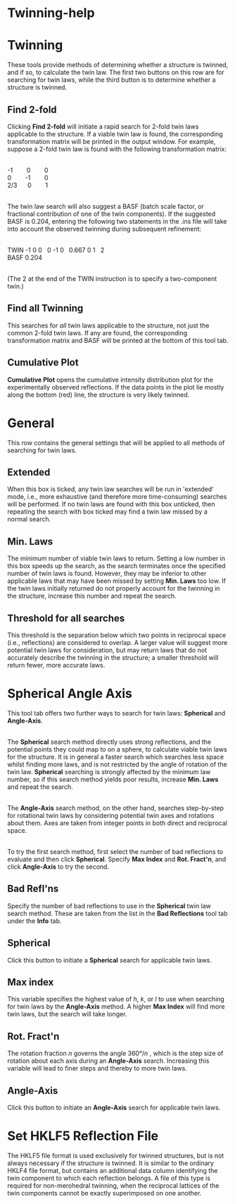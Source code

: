 # Twinning-help

# Twinning
These tools provide methods of determining whether a structure is twinned, and if so, to calculate the twin law. The first two buttons on this row are for searching for twin laws, while the third button is to determine whether a structure is twinned.

## Find 2-fold
Clicking **Find 2-fold** will initiate a rapid search for 2-fold twin laws applicable to the structure. If a viable twin law is found, the corresponding transformation matrix will be printed in the output window. For example, suppose a 2-fold twin law is found with the following transformation matrix:
<br>
<br>

-1 &nbsp;&nbsp;&nbsp;&nbsp;&nbsp;&nbsp; 0 &nbsp;&nbsp;&nbsp;&nbsp;&nbsp;&nbsp; 0
<br>
0 &nbsp;&nbsp;&nbsp;&nbsp;&nbsp;&nbsp; -1 &nbsp;&nbsp;&nbsp;&nbsp;&nbsp;&nbsp; 0
<br>
2/3 &nbsp;&nbsp;&nbsp;&nbsp; 0 &nbsp;&nbsp;&nbsp;&nbsp;&nbsp;&nbsp; 1
<br>
<br>

The twin law search will also suggest a BASF (batch scale factor, or fractional contribution of one of the twin components). If the suggested BASF is 0.204, entering the following two statements in the .ins file will take into account the observed twinning during subsequent refinement:
<br>
<br>

TWIN -1 0 0&nbsp;&nbsp;&nbsp;0 -1 0&nbsp;&nbsp;&nbsp;0.667 0 1&nbsp;&nbsp;&nbsp;2
<br>
BASF 0.204
<br>
<br>

(The 2 at the end of the TWIN instruction is to specify a two-component twin.)

## Find all Twinning
This searches for *all* twin laws applicable to the structure, not just the common 2-fold twin laws. If any are found, the corresponding transformation matrix and BASF will be printed at the bottom of this tool tab.

## Cumulative Plot
**Cumulative Plot** opens the cumulative intensity distribution plot for the experimentally observed reflections. If the data points in the plot lie mostly along the bottom (red) line, the structure is very likely twinned.


# General
This row contains the general settings that will be applied to all methods of searching for twin laws.

## Extended
When this box is ticked, any twin law searches will be run in 'extended' mode, i.e., more exhaustive (and therefore more time-consuming) searches will be performed. If no twin laws are found with this box unticked, then repeating the search with box ticked may find a twin law missed by a normal search.

## Min. Laws
The minimum number of viable twin laws to return. Setting a low number in this box speeds up the search, as the search terminates once the specified number of twin laws is found. However, they may be inferior to other applicable laws that may have been missed by setting **Min. Laws** too low. If the twin laws initially returned do not properly account for the twinning in the structure, increase this number and repeat the search.

## Threshold for all searches
This threshold is the separation below which two points in reciprocal space (i.e., reflections) are considered to overlap. A larger value will suggest more potential twin laws for consideration, but may return laws that do not accurately describe the twinning in the structure; a smaller threshold will return fewer, more accurate laws.

# Spherical Angle Axis
This tool tab offers two further ways to search for twin laws: **Spherical** and **Angle-Axis**.
<br>
<br>

The **Spherical** search method directly uses strong reflections, and the potential points they could map to on a sphere, to calculate viable twin laws for the structure. It is in general a faster search which searches less space whilst finding more laws, and is not restricted by the angle of rotation of the twin law. **Spherical** searching is strongly affected by the minimum law number, so if this search method yields poor results, increase **Min. Laws** and repeat the search.
<br>
<br>

The **Angle-Axis** search method, on the other hand, searches step-by-step for rotational twin laws by considering potential twin axes and rotations about them. Axes are taken from integer points in both direct and reciprocal space.
<br>
<br>

To try the first search method, first select the number of bad reflections to evaluate and then click **Spherical**. Specify **Max Index** and **Rot. Fract'n**, and click **Angle-Axis** to try the second.

## Bad Refl'ns
Specify the number of bad reflections to use in the **Spherical** twin law search method. These are taken from the list in the **Bad Reflections** tool tab under the **Info** tab.

## Spherical
Click this button to initiate a **Spherical** search for applicable twin laws.

## Max index
This variable specifies the highest value of *h*, *k*, or *l* to use when searching for twin laws by the **Angle-Axis** method. A higher **Max Index** will find more twin laws, but the search will take longer.

## Rot. Fract'n
The rotation fraction *n* governs the angle 360&deg;/<i>n </i>, which is the step size of rotation about each axis during an **Angle-Axis** search. Increasing this variable will lead to finer steps and thereby to more twin laws.

## Angle-Axis
Click this button to initiate an **Angle-Axis** search for applicable twin laws.


# Set HKLF5 Reflection File
The HKLF5 file format is used exclusively for twinned structures, but is not always necessary if the structure is twinned. It is similar to the ordinary HKLF4 file format, but contains an additional data column identifying the twin component to which each reflection belongs. A file of this type is required for non-merohedral twinning, when the reciprocal lattices of the twin components cannot be exactly superimposed on one another.